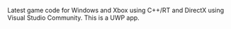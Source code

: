 Latest game code for Windows and Xbox using C++/RT and DirectX using Visual Studio Community.
This is a UWP app.
